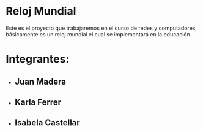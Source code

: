 # Reloj Mundial
Este es el proyecto que trabajaremos en el curso de redes y computadores, básicamente es un reloj mundial el cual se implementará en la educación. 
# Integrantes:
- ## **Juan Madera**
- ## **Karla Ferrer** 
- ## **Isabela Castellar** 
